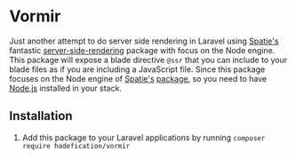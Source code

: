 # Vormir

Just another attempt to do server side rendering in Laravel using [Spatie's](https://github.com/spatie) fantastic [server-side-rendering](https://github.com/spatie/server-side-rendering) package with focus on the Node engine. This package will expose a blade directive `@ssr` that you can include to your blade files as if you are including a JavaScript file. Since this package focuses on the Node engine of [Spatie's](https://github.com/spatie) [package](https://github.com/spatie/server-side-rendering), so you need to have [Node.js](https://nodejs.org/) installed in your stack.

## Installation
1. Add this package to your Laravel applications by running `composer require hadefication/vormir`

